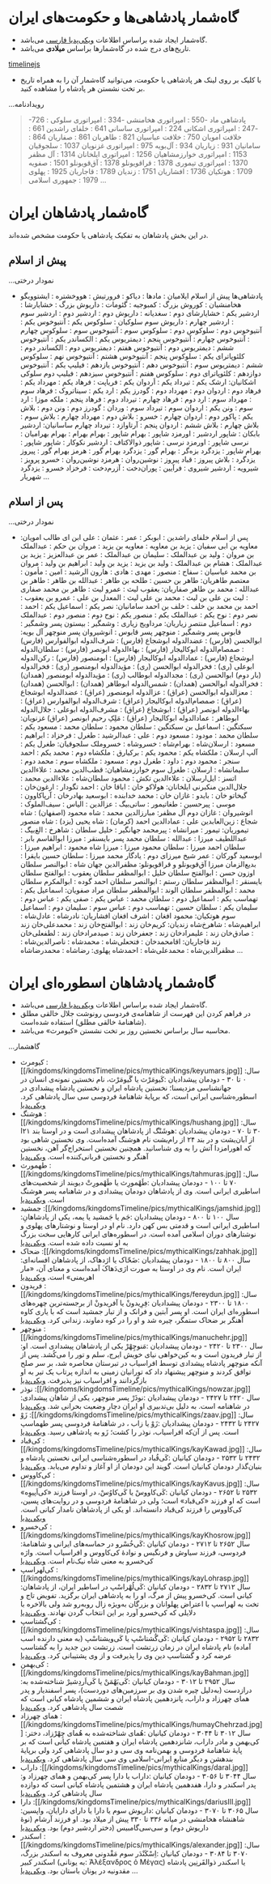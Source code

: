 
# گاه‌شمار پادشاهی‌ها و حکومت‌های ایران

* گاه‌شمار ایجاد شده براساس اطلاعات [ویکی‌پدیا فارسی](https://w.wiki/ALhg) می‌باشد.
* تاریخ‌های درج شده در گاه‌شمارها براساس **میلادی** می‌باشد.

[timelinejs](kingdomsTimeline/kingdoms.html ':include height=640px')

* با کلیک بر روی لینک  هر پادشاهی یا حکومت، می‌توانید گاه‌شمار آن را به همراه تاریخ بر تخت نشستن هر پادشاه را مشاهده کنید. 

...رویدادنامه
   > -726 : پادشاهی ماد
   > -550 : امپراتوری هخامنشی
   > -334 : امپراتوری سلوکی
   > -247 : امپراتوری اشکانی
   > 224 : امپراتوری ساسانی
   > 641 : خلفای راشدین
   > 661 : خلافت امویان
   > 750 : خلافت عباسیان
   > 821 : طاهریان
   > 861 : صفاریان
   > 864 : سامانیان
   > 931 : زیاریان
   > 934 : آل‌بویه
   > 975 : امپراتوری غزنویان
   > 1037 : سلجوقیان
   > 1153 : امپراتوری خوارزمشاهیان
   > 1256 : امپراتوری ایلخانان
   > 1314 : آل مظفر
   > 1370 : امپراتوری تیموری
   > 1378 : قراقویونلو
   > 1378 : آق‌قویونلو
   > 1501 : صفویه
   > 1709 : هوتکیان
   > 1736 : افشاریان
   > 1751 : زندیان
   > 1789 : قاجاریان
   > 1925 : پهلوی
   > 1979 : جمهوری اسلامی
...


# گاه‌شمار پادشاهان ایران
در این بخش پادشاهان به تفکیک پادشاهی یا حکومت مشخص شده‌اند.

## پیش از اسلام

...نمودار درختی
- پادشاهی‌ها پیش از اسلام
ایلامیان :
مادها : دیاکو
      : فرورتیش
      : هووخشتره
      : ایشتوویگو
هخامنشیان : کوروش بزرگ
          : کمبوجیه
          : گئومات
          : داریوش بزرگ
          : خشایارشا
          : اردشیر یکم
          : خشایارشای دوم
          : سغدیانه
          : داریوش دوم
          : اردشیر دوم
          : اردشیر سوم
          : اردشیر چهارم
          : داریوش سوم
سلوکیان : سلوکوس یکم
        : آنتیوخوس یکم
        : آنتیوخوس دوم
        : سلوکوس دوم
        : سلوکوس سوم
        : آنتیوخوس سوم
        : سلوکوس چهارم
        : آنتیوخوس چهارم
        : آنتیوخوس پنجم
        : دیمتریوس یکم
        : الکساندر یکم
        : آنتیوخوس ششم
        : دیمتریوس دوم
        : آنتیوخوس هفتم
        : دیمتریوس دوم
        : الکساندر دوم
        : کلئوپاترای یکم
        : سلوکوس پنجم
        : آنتیوخوس هشتم
        : آنتیوخوس نهم
        : سلوکوس ششم
        : دیمتریوس سوم
        : آنتیوخوس دهم
        : آنتیوخوس یازدهم
        : فیلیپ یکم
        : آنتیوخوس دوازدهم
        : کلئوپاترای دوم
        : سلوکوس هفتم
        : آنتیوخوس سیزدهم
        : فیلیپ دوم سلوکی
اشکانیان: ارشک یکم
        : تیرداد یکم
        : اَردوان یکم
        : فریاپت
        : فرهاد یکم
        : مهرداد یکم
        : فرهاد دوم
        : اردوان دوم
        : مهرداد دوم
        : گودرز یکم
        : ارد یکم
        : سیناتروک
        : فرهاد سوم
        : مهرداد سوم
        : ارد دوم
        : فرهاد چهارم
        : تیرداد دوم
        : فرهاد پنجم
        : ملکه موزا
        : ارد سوم
        : ونن یکم
        : اردوان سوم
        : تیرداد سوم
        : وردان
        : گودرز دوم
        : ونن دوم
        : بلاش یکم
        : پاکور دوم
        : اردوان چهارم
        : خسرو
        : بلاش دوم
        : مهرداد چهارم
        : بلاش سوم
        : بلاش چهارم
        : بلاش ششم
        : اردوان پنجم
        : آرتاوازد
        : تیرداد چهارم
ساسانیان: اردشیر بابکان
        : شاپور اردشیر
        : اورمزد شاپور
        : بهرام شاپور
        : بهرام بهرام
        : بهرام بهرامیان
        : نرسی شاپور
        : اورمزد نرسی
        : شاپور ذوالاکتاف
        : اردشیر نکوکار
        : شاپور شاپور
        : بهرام شاپور
        : یزدگرد بزه‌گر
        : بهرام گور
        : یزدگرد بهرام گور
        : هرمز بهرام گور
        : پیروز یزدگرد
        : بلاش پیروز
        : قباد پیروز
        : نوشین‌روان
        : هرمزد نوشین‌روان
        : خسرو پرویز
        : شیرویه
        : اردشیر شیروی
        : فرآیین
        : پوران‌دخت
        : آزرم‌دخت
        : فرخزاد خسرو
        : یزدگرد شهریار
...

## پس از اسلام

...نمودار درختی
- پس از اسلام
خلفای راشدین : ابوبکر
      : عمر
      : عثمان
      : علی ابن ای طالب
امویان: معاویه بن ابی سفیان
      : یزید بن معاویه
      : معاویه بن یزید
      : مروان بن حکم
      : عبدالملک بن مروان
      : ولید بن عبدالملک
      : سلیمان بن عبدالملک
      : عمر بن عبدالعزیز
      : یزید بن عبدالملک
      : هشام بن عبدالملک
      : ولید بن یزید
      : یزید بن ولید
      : ابراهیم بن ولید
      : مروان بن محمد
عباسیان : سفاح
      : منصور
      : مهدی
      : هادی
      : هارون الرشید
      : امین
      : مأمون
      : معتصم
طاهریان: طاهر بن حسین
      : طلحه بن طاهر
      : عبدالله بن طاهر
      : طاهر بن عبدالله
      : محمد بن طاهر
صفاریان: یعقوب لیث
      : عمرو لیث
      : طاهر بن محمد صفاری
      : لیث بن علی بن لیث
      : محمد بن علی لیث
      : المعدل بن علی
      : عمرو بن یعقوب
      : احمد بن محمد بن خلف
      : خلف بن احمد
سامانیان: نصر یکم
      : اسماعیل یکم
      : احمد
      : نصر دوم
      : نوح یکم
      : عبدالملک یکم
      : منصور یکم
      : نوح دوم
      : منصور دوم
      : عبدالملک دوم
      : اسماعیل منتصر
زیاریان: مرداویج زیاری
      : وشمگیر
      : بیستون پسر وشمگیر
      : قابوس پسر وشمگیر
      : منوچهر پسر قابوس
      : انوشیروان پسر منوچهر
آل بویه: ابوالحسن (فارس)
      : عضدالدوله ابوشجاع (فارس)
      : شرف‌الدوله ابوالفوارس (فارس) 
      : صمصام‌الدوله ابوکالیجار (فارس)
      : بهاءالدوله ابونصر (فارس)
      : سلطان‌الدوله ابوشجاع (فارس)
      : عمادالدوله ابوکالیجار (فارس)
      : ابومنصور (فارس)
      : رکن‌الدوله ابوعلی (ری)
      : فخرالدوله ابوالحسن (ری)
      : مؤیدالدوله ابومنصور (ری)
      : فخرالدوله (بار دوم) ابوالحسن (ری)
      : مجدالدوله ابوطالب (ری)
      : مؤیدالدوله ابومنصور (همدان)
      : فخرالدوله ابوالحسن (همدان)
      : شمس‌الدوله ابوطاهر (همدان)
      : ابوالحسن (همدان)
      : معزالدوله ابوالحسن (عراق)
      : عزالدوله ابومنصور (عراق)
      : عضدالدوله ابوشجاع (عراق)
      : صمصام‌الدوله ابوکالیجار (عراق)
      : شرف‌الدوله ابوالفوارس (عراق)
      : بهاءالدوله ابونصر (عراق)
      : ابوشجاع (عراق)
      : مشرف‌الدوله ابوعلی
      : جلال‌الدوله ابوطاهر
      : عمادالدوله ابوکالیجار (عراق)
      : مَلِکِ رحیم ابونصر (عراق)
غزنویان: سبکتگین
      : اسماعیل بن سبکتگین
      : سلطان محمود
      : سلطان محمد
      : مسعود یکم
      : سلطان محمد
      : مودود
      : مسعود دوم
      : علی
      : عبدالرشید
      : طغرل
      : فرخزاد
      : ابراهیم
      : مسعود
      : ارسلان‌شاه
      : بهرام‌شاه
      : خسروشاه
      : خسروملک
سلجوقیان: طغرل یکم
      : آلپ ارسلان
      : ملکشاه یکم
      : محمود یکم
      : برکیارق
      : ملکشاه دوم
      : محمد یکم
      : احمد سنجر
      : محمود دوم
      : داود
      : طغرل دوم
      : مسعود
      : ملکشاه سوم
      : محمد دوم
      : سلیمانشاه
      : ارسلان
      : طغرل سوم
خوارزمشاهیان: قطب‌الدین محمد
      : علاءالدین اتسز
      : ایل‌ارسلان
      : علاءالدین تکش
      : محمود سلطان‌شاه
      : علاءالدین محمد
      : جلال‌الدین منکبرنی
ایلخانان: هولاکو خان
      : اباقا خان
      : احمد تگودار
      : ارغون‌خان
      : گیخاتو خان
      : بایدو
      : غازان خان
      : محمد خدابنده
      : ابوسعید بهادرخان
      : آرپاکاوون
      : موسی
      : پیرحسین
      : طغاتیمور
      : ساتی‌بیگ
      : عزالدین
      : الیاس
      : سیف‌الملوک
      : انوشیروان
      : غازان دوم
آل مظفر: مبارزالدین محمد
      : شاه محمود (اصفهان)
      : شاه شجاع
      : زین‌العابدین علی
      : عمادالدین احمد (کرمان)
      : شاه یحیی (یزد)
      : شاه منصور
تیموریان: تیمور
      : میرانشاه
      : پیرمحمد جهانگیر
      : خلیل سلطان
      : شاهرخ
      : الغ‌بیگ
      : عبداللطیف میرزا
      : عبدالله
      : سلطان محمد پسر بایسنقر
      : میرزا ابوالقاسم بابر
      : سلطان احمد میرزا
      : سلطان محمود میرزا
      : میرزا شاه محمود
      : ابراهیم میرزا
      : ابوسعید گورکان
      : عمر شیخ میرزای دوم
      : یادگار محمد میرزا
      : سلطان حسین بایقرا
      : بدیع‌الزمان میرزا
آق‌قویونلو و قراقویونلو: مظفرالدین جهان شاه
      : ابوالنصر سلطان اوزون حسن
      : ابوالفتح سلطان خلیل
      : ابوالمظفر سلطان یعقوب
      : ابوالفتح سلطان بایسنقر
      : ابوالمظفر سلطان رستم
      : ابوالنصر سلطان احمد گوده
      : ابوالمکرم سلطان محمد
      : ابوالمظفر سلطان الوند
      : ابوالمظفر سلطان مراد
صفویان: اسماعیل یکم
      : تهماسب یکم
      : اسماعیل دوم
      : سلطان محمد
      : عباس یکم
      : صفی یکم
      : عباس دوم
      : سلیمان یکم
      : سلطان حسین
      : تهماسب دوم
      : عباس سوم
      : سلیمان دوم
      : اسماعیل سوم
هوتکیان: محمود افغان
      : اشرف افغان
افشاریان: نادرشاه
      : عادل‌شاه
      : ابراهیم‌شاه
      : شاهرخ‌شاه
زندیان: کریم‌خان زند
      : ابوالفتح‌خان زند
      : محمدعلی‌خان زند
      : صادق‌خان زند
      : علیمرادخان زند
      : جعفرخان زند
      : صیدمرادخان زند
      : لطفعلی‌خان زند
قاجاریان: اقامحمدخان
      : فتحعلی‌شاه
      : محمدشاه
      : ناصرالدین‌شاه
      : مظفرالدین‌شاه
      : محمدعلی‌شاه
      : احمدشاه
پهلوی: رضاشاه
      : محمدرضاشاه
...

# گاه‌شمار پادشاهان اسطوره‌ای ایران
* گاه‌شمار ایجاد شده براساس اطلاعات [ویکی‌پدیا فارسی](https://w.wiki/AMPA) می‌باشد.
* در فراهم کردن این فهرست از شاهنامه‌ی فردوسی رونوشت جلال خالقی مطلق (شاهنامهٔ خالقی مطلق) استفاده شده‌است.
* محاسبه سال براساس نخستین روز بر تخت نشستن «کیومرث» می‌باشد.

<!-- [timelinejs](kingdoms/mythicalKings.html ':include height=640px') -->

...گاهشمار
- کیومرث
  :[[/kingdoms/kingdomsTimeline/pics/mythicalKings/keyumars.jpg]]
  :سال ۰ تا ۳۰ - دودمان پیشدادیان
  :کَیومَرْث یا گَیومَرْث، نام نخستین نمونه‌ی انسان در جهانشناسی مزدیسنا؛ نخستین پادشاه ایران و نخستین پادشاه پیشدادی در اسطوره‌شناسی ایرانی است، که برپایهٔ شاهنامهٔ فردوسی سی سال پادشاهی کرد. [ویکی‌پدیا](https://w.wiki/CHHu)
- هوشنگ
  :[[/kingdoms/kingdomsTimeline/pics/mythicalKings/hushang.jpg]]
  :سال ۳۰ تا ۷۰ - دودمان پیشدادیان
  :هوشَنْگ از پادشاهان پیشدادی است و در اوستا بند ۲۱ا از آبان‌یشت و در بند ۲۴ از رام‌یشت نام هوشنگ آمده‌است. وی نخستین شاهی بود که اهورامزدا آتش را به وی شناسانید. همچنین نخستین استخراج‌گر آهن، نخستین آهنگر و نخستین قربانی‌کننده است. [ویکی‌پدیا](https://w.wiki/CHHx)
- طهمورث
  :[[/kingdoms/kingdomsTimeline/pics/mythicalKings/tahmuras.jpg]]
  :سال ۷۰ تا ۱۰۰ - دودمان پیشدادیان
  :طَهْمورِث یا طَهْمورِتْ دیوبند از شخصیت‌های اساطیری ایرانی است. وی از پادشاهان دودمان پیشدادی و در شاهنامه پسر هوشنگ است. [ویکی‌پدیا](https://w.wiki/CHHz)
- جمشید
  :[[/kingdoms/kingdomsTimeline/pics/mythicalKings/jamshid.jpg]]
  :سال ۱۰۰ تا ۸۰۰ - دودمان پیشدادیان
  :جَم یا جَمشید یا یمه، یکی از پادشاهانِ اساطیری ایرانی است و قدمتی بس کهن دارد. نام او در اوستا و نوشتارهای پهلوی و نوشتارهای دوران اسلامی آمده‌ است. در اسطوره‌های ایرانی کارهایی سخت بزرگ به او نسبت داده شده‌ است. [ویکی‌پدیا](https://w.wiki/CHH$)
- ضحاک
  :[[/kingdoms/kingdomsTimeline/pics/mythicalKings/zahhak.jpg]]
  :سال ۸۰۰ تا ۱۸۰۰ - دودمان پیشدادیان
  :ضَحّاک یا اژدهاک، از پادشاهان افسانه‌ای ایران است. نام وی در اوستا به صورت اژی‌دَهاکَ آمده‌است و معنای آن، «مار اهریمنی» است. [ویکی‌پدیا](https://w.wiki/8PUQ)
- فریدون
  :[[/kingdoms/kingdomsTimeline/pics/mythicalKings/fereydun.jpg]]
  :سال ۱۸۰۰ تا ۲۳۰۰ - دودمان پیشدادیان
  :فِرِیدونْ یا آفریدونْ از برجسته‌ترین چهره‌های اسطوره‌ای ایران است. او پسر آبتین و فرانک و از تبار جمشید است که با یاری کاوه آهنگر بر ضحاک ستمگر، چیره شد و او را در کوه دماوند، زندانی کرد. [ویکی‌پدیا](https://w.wiki/CHJ3)
- منوچهر
  :[[/kingdoms/kingdomsTimeline/pics/mythicalKings/manuchehr.jpg]]
  :سال ۲۳۰۰ تا ۲۴۲۰ - دودمان پیشدادیان
  :مَنوچِهْرْ یکی از پادشاهان پیشدادی است. او از تبار فریدون است و به کین‌خواهی نیای خویش ایرج، سلم و تور را می‌کُشد. پس از آنکه منوچهر پادشاه پیشدادی توسط افراسیاب در تبرستان محاصره شد، بر سر صلح توافق کردند و منوچهر پیشنهاد داد که تورانیان زمینی به اندازه پرتاب یک تیر به او بازگردانند و افراسیاب نیز پذیرفت. [ویکی‌پدیا](https://w.wiki/CHJ4)
- نوذر
  :[[/kingdoms/kingdomsTimeline/pics/mythicalKings/nowzar.jpg]]
  :سال ۲۴۲۰ تا ۲۴۲۷ - دودمان پیشدادیان
  :نوذَرْ پسر منوچهر، یکی از شاهان پیشدادی در شاهنامه است. به دلیل بی‌تدبیری او ایران دچار وضعیت بحرانی شد. [ویکی‌پدیا](https://w.wiki/CHJ5)
- زَوْ
  :[[/kingdoms/kingdomsTimeline/pics/mythicalKings/zaav.jpg]]
  :سال ۲۴۲۷ تا ۲۴۳۲ - دودمان پیشدادیان
  :زَوْ یا زاب ، در شاهنامهٔ فردوسی پسر طهماسپ است. پس از آن‌که افراسیاب، نوذر را کشت؛ زَو به پادشاهی رسید. [ویکی‌پدیا](https://w.wiki/CHJ7)
- کی‌قباد
  :[[/kingdoms/kingdomsTimeline/pics/mythicalKings/kayKawad.jpg]]
  :سال ۲۴۳۲ تا ۲۵۳۲ - دودمان کیانیان
  :کَی‌قُباد در اسطوره‌شناسی ایرانی نخستین پادشاه و بنیان‌گذار دودمان کیانیان است. گویند این دودمان از او آغاز و تداوم می‌یابد. [ویکی‌پدیا](https://w.wiki/CHJ6)
- کی‌کاووس
  :[[/kingdoms/kingdomsTimeline/pics/mythicalKings/kayKavus.jpg]]
  :سال ۲۵۳۲ تا ۲۶۵۲ - دودمان کیانیان
  :کَی‌کاووسْ یا کَی‌کاوُسْ، در اوستا فرزند «کی‌اَپیوِه» است که او فرزند «کی‌قباد» است؛ ولی در شاهنامهٔ فردوسی و در روایت‌های پسین، کی‌کاووس را فرزند کی‌قباد دانسته‌اند. او یکی از پادشاهان نامدار کیانی است. [ویکی‌پدیا](https://w.wiki/CHJ8)
- کی‌خسرو
  :[[/kingdoms/kingdomsTimeline/pics/mythicalKings/kayKhosrow.jpg]]
  :سال ۲۶۵۲ تا ۲۷۱۲ - دودمان کیانیان
  :کَی‌خُسْرو در حماسه‌های ایرانی و شاهنامهٔ فردوسی، فرزند سیاوش و فرنگیس و نوادهٔ کی‌کاووس و افراسیاب است. واژه کی‌خسرو به معنی شاه نیک‌نام است. [ویکی‌پدیا](https://w.wiki/CHJ9)
- کی‌لهراسپ
  :[[/kingdoms/kingdomsTimeline/pics/mythicalKings/kayLohrasp.jpg]]
  :سال ۲۷۱۲ تا ۲۸۳۲ - دودمان کیانیان
  :کَی‌لُهْراسْپ در اساطیر ایران، از پادشاهان کیانی است. کی‌خسرو پیش از مرگ، او را به پادشاهی ایران برگزید. تفویض تاج و تخت به لهراسپ با اعتراض پهلوانان و بزرگان به‌ویژه زال روبه‌رو شد ولی بالاخره با دلایلی که کی‌خسرو آورد بر این انتخاب گردن نهادند. [ویکی‌پدیا](https://w.wiki/CHJA)
- کی‌گشتاسپ
  :[[/kingdoms/kingdomsTimeline/pics/mythicalKings/vishtaspa.jpg]]
  :سال ۲۸۳۲ تا ۲۹۵۲ - دودمان کیانیان
  :کَی‌گُشتاسْپ یا کَی‌ویشتاسْپ (به معنی دارنده اسب آماده) نام پادشاه ایران در زمان زرتشت است. زرتشت دین جدید را به گشتاسب عرضه کرد و گشتاسپ دین وی را پذیرفت و از وی پشتیبانی کرد. [ویکی‌پدیا](https://w.wiki/CHJB)
- کی‌بهمن
  :[[/kingdoms/kingdomsTimeline/pics/mythicalKings/kayBahman.jpg]]
  :سال ۲۹۵۲ تا ۳۰۱۲ - دودمان کیانیان
  :کَی‌بَهْمَنْ یا کَی‌اَردِشیرْ شناخته‌شده به درازدست (به‌دلیل چیره شدن وی بر سرزمین‌های دوردست)، پسر اسفندیار و پدر همای چهرزاد و داراب، پانزدهمین پادشاه ایران و ششمین پادشاه کیانی است که شصت سال پادشاهی کرد. [ویکی‌پدیا](https://w.wiki/CHJD)
- همای چهرزاد
  :[[/kingdoms/kingdomsTimeline/pics/mythicalKings/humayChehrzad.jpg]]
  :سال ۳۰۱۲ تا ۳۰۴۴ - دودمان کیانیان
  :هُمای شناخته‌شده به هُمای چِهْرْزاد، دختر کی‌بهمن و مادر داراب، شانزدهمین پادشاه ایران و هفتمین پادشاه کیانی است که بر پایهٔ شاهنامهٔ فردوسی و بهمن‌نامه وی سی و دو سال پادشاهی کرد ولی برپایهٔ بندهشن و دیگر منابع ایرانی-اسلامی وی سی سال پادشاهی کرد. [ویکی‌پدیا](https://w.wiki/CHJE)
- داراب
  :[[/kingdoms/kingdomsTimeline/pics/mythicalKings/daraI.jpg]]
  :سال ۳۰۴۴ تا ۳۰۵۶ - دودمان کیانیان
  :داراب یا دارا پسر کی‌بهمن و همای چهرزاد و پدر اسکندر و دارا، هفدهمین پادشاه ایران و هشتمین پادشاه کیانی است که دوازده سال پادشاهی کرد. [ویکی‌پدیا](https://w.wiki/CHJG)
- دارا
  :[[/kingdoms/kingdomsTimeline/pics/mythicalKings/dariusIII.jpg]]
  :سال ۳۰۶۵ تا ۳۰۷۰ - دودمان کیانیان
  :داریوش سوم یا دارا یا دارای دارایان، واپسین شاهنشاه هخامنشی در میانه ۳۳۶ تا ۳۳۰ پیش از میلاد بود. او فرزند آرشام (نوهٔ داریوش دوم) و سی‌سی‌گامبیس (دختر اردشیر دوم) بود. [ویکی‌پدیا](https://w.wiki/CHJH)
- اسکندر
  :[[/kingdoms/kingdomsTimeline/pics/mythicalKings/alexander.jpg]]
  :سال ۳۰۷۰ تا ۳۰۸۴ - دودمان کیانیان
  :اِسْکَنْدَر سوم مَقْدونی معروف به اسکندر بزرگ، اسکندر کبیر (به یونانی: Ἀλἑξανδρος ὁ Μἑγας) یا اسکندر ذوالقَرنِین پادشاه مقدونیه در یونان باستان بود. [ویکی‌پدیا](https://w.wiki/CHJJ)
...
